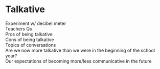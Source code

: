 # Talkative
Experiment w/ decibel meter <br />
Teachers Qs <br />
Pros of being talkative <br />
Cons of being talkative <br />
Topics of conversations <br />
Are we now more talkative than we were in the beginning of the school year? <br/>
Our expectations of becoming more/less communicative in the future <br />
